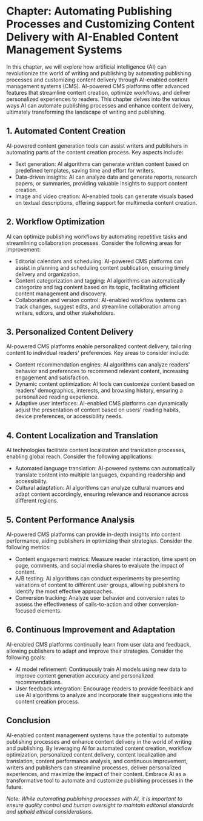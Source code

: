 Chapter: Automating Publishing Processes and Customizing Content Delivery with AI-Enabled Content Management Systems
====================================================================================================================

In this chapter, we will explore how artificial intelligence (AI) can revolutionize the world of writing and publishing by automating publishing processes and customizing content delivery through AI-enabled content management systems (CMS). AI-powered CMS platforms offer advanced features that streamline content creation, optimize workflows, and deliver personalized experiences to readers. This chapter delves into the various ways AI can automate publishing processes and enhance content delivery, ultimately transforming the landscape of writing and publishing.

**1. Automated Content Creation**
---------------------------------

AI-powered content generation tools can assist writers and publishers in automating parts of the content creation process. Key aspects include:

* Text generation: AI algorithms can generate written content based on predefined templates, saving time and effort for writers.
* Data-driven insights: AI can analyze data and generate reports, research papers, or summaries, providing valuable insights to support content creation.
* Image and video creation: AI-enabled tools can generate visuals based on textual descriptions, offering support for multimedia content creation.

**2. Workflow Optimization**
----------------------------

AI can optimize publishing workflows by automating repetitive tasks and streamlining collaboration processes. Consider the following areas for improvement:

* Editorial calendars and scheduling: AI-powered CMS platforms can assist in planning and scheduling content publication, ensuring timely delivery and organization.
* Content categorization and tagging: AI algorithms can automatically categorize and tag content based on its topic, facilitating efficient content management and discovery.
* Collaboration and version control: AI-enabled workflow systems can track changes, suggest edits, and streamline collaboration among writers, editors, and other stakeholders.

**3. Personalized Content Delivery**
------------------------------------

AI-powered CMS platforms enable personalized content delivery, tailoring content to individual readers' preferences. Key areas to consider include:

* Content recommendation engines: AI algorithms can analyze readers' behavior and preferences to recommend relevant content, increasing engagement and satisfaction.
* Dynamic content optimization: AI tools can customize content based on readers' demographics, interests, and browsing history, ensuring a personalized reading experience.
* Adaptive user interfaces: AI-enabled CMS platforms can dynamically adjust the presentation of content based on users' reading habits, device preferences, or accessibility needs.

**4. Content Localization and Translation**
-------------------------------------------

AI technologies facilitate content localization and translation processes, enabling global reach. Consider the following applications:

* Automated language translation: AI-powered systems can automatically translate content into multiple languages, expanding readership and accessibility.
* Cultural adaptation: AI algorithms can analyze cultural nuances and adapt content accordingly, ensuring relevance and resonance across different regions.

**5. Content Performance Analysis**
-----------------------------------

AI-powered CMS platforms can provide in-depth insights into content performance, aiding publishers in optimizing their strategies. Consider the following metrics:

* Content engagement metrics: Measure reader interaction, time spent on page, comments, and social media shares to evaluate the impact of content.
* A/B testing: AI algorithms can conduct experiments by presenting variations of content to different user groups, allowing publishers to identify the most effective approaches.
* Conversion tracking: Analyze user behavior and conversion rates to assess the effectiveness of calls-to-action and other conversion-focused elements.

**6. Continuous Improvement and Adaptation**
--------------------------------------------

AI-enabled CMS platforms continually learn from user data and feedback, allowing publishers to adapt and improve their strategies. Consider the following goals:

* AI model refinement: Continuously train AI models using new data to improve content generation accuracy and personalized recommendations.
* User feedback integration: Encourage readers to provide feedback and use AI algorithms to analyze and incorporate their suggestions into the content creation process.

**Conclusion**
--------------

AI-enabled content management systems have the potential to automate publishing processes and enhance content delivery in the world of writing and publishing. By leveraging AI for automated content creation, workflow optimization, personalized content delivery, content localization and translation, content performance analysis, and continuous improvement, writers and publishers can streamline processes, deliver personalized experiences, and maximize the impact of their content. Embrace AI as a transformative tool to automate and customize publishing processes in the future.

*Note: While automating publishing processes with AI, it is important to ensure quality control and human oversight to maintain editorial standards and uphold ethical considerations.*
